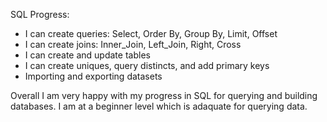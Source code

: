 SQL Progress:
* I can create queries: Select, Order By, Group By, Limit, Offset
* I can create joins: Inner_Join, Left_Join, Right, Cross
* I can create and update tables
* I can create uniques, query distincts, and add primary keys
* Importing and exporting datasets

Overall I am very happy with my progress in SQL for querying and building databases. I am at a beginner level which is adaquate for querying data.
